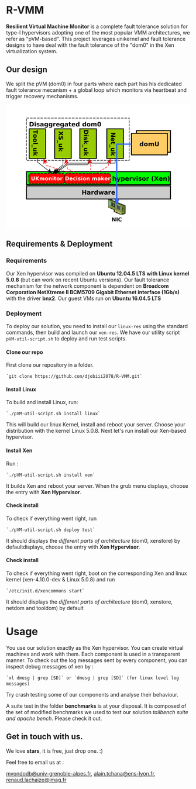 # R-VMM
**Resilient Virtual Machine Monitor** is a complete fault tolerance solution for type-I hypervisors adopting one of the most popular VMM architectures, we refer as "pVM-based". This project leverages unikernel and fault tolerance designs to have deal with the fault tolerance of the "dom0" in the Xen virtualization system.

## Our design

We split the pVM (dom0) in four parts where each part has his dedicated fault tolerance mecanism + a global loop which monitors via heartbeat and trigger recovery mechanisms.  

![Overall-Architecture](fig/xdesign.png)

## Requirements & Deployment

### Requirements

Our Xen hypervisor was compiled on **Ubuntu 12.04.5 LTS with Linux kernel 5.0.8** (but can work on recent Ubuntu versions). 
Our fault tolerance mechanism for the network component is dependent on **Broadcom Corporation NetXtreme II BCM5709
Gigabit Ethernet interface (1Gb/s)** with the driver **bnx2**. Our guest VMs run on **Ubuntu 16.04.5 LTS** 

### Deployment 

To deploy our solution, you need to install our `linux-res` using the standard commands, then build and launch our `xen-res`. 
We have our utility script `pVM-util-script.sh` to deploy and run test scripts. 

#### Clone our repo

First clone our repository in a folder.
	
	`git clone https://github.com/djobiii2078/R-VMM.git`

#### Install Linux

To build and install Linux, run:

	`./pVM-util-script.sh install linux`

This will build our linux Kernel, install and reboot your server. Choose your distribution with the kernel Linux 5.0.8.
Next let's run install our Xen-based hypervisor.

#### Install Xen

Run : 

	`./pVM-util-script.sh install xen`

It builds Xen and reboot your server. When the grub menu displays, choose the entry with **Xen Hypervisor**.

#### Check install

To check if everything went right, run 

	`./pVM-util-script.sh deploy test`

It should displays the *different parts of architecture* (dom0, xenstore) by defaultdisplays, choose the entry with **Xen Hypervisor**.

#### Check install

To check if everything went right, boot on the corresponding Xen and linux kernel (xen-4.10.0-dev & Linux 5.0.8) and  run 

	`/etc/init.d/xencommons start`

It should displays the *different parts of architecture* (dom0, xenstore, netdom and tooldom) by default

# Usage

You use our solution exactly as the Xen hypervisor. You can create virtual machines and work with them. 
Each component is used in a transparent manner. To check out the log messages sent by every component, you can inspect debug messages of xen by : 

	`xl dmesg | grep [SD]` or `dmesg | grep [SD]` (for linux level log messages)


Try crash testing some of our components and analyse their behaviour.

A suite test in the folder **benchmarks** is at your disposal. It is composed of the set of modified benchmarks we used to test our solution *tailbench suite and apache bench*. Please check it out. 

## Get in touch with us.

We love **stars**, it is free, just drop one. :)

Feel free to email us at : 

mvondodb@univ-grenoble-alpes.fr, alain.tchana@ens-lyon.fr, renaud.lachaize@imag.fr 
